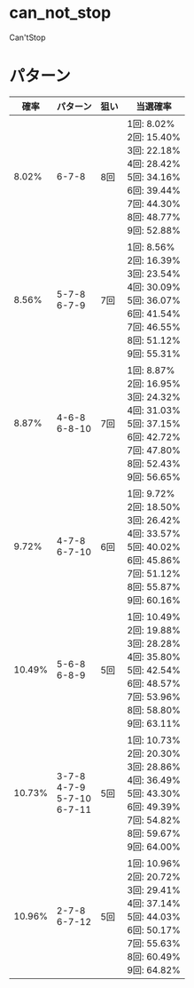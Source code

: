 # can_not_stop
Can'tStop

# パターン
|確率|パターン|狙い|当選確率|
|---|---|---|---|
|8.02%|6-7-8|8回|1回: 8.02%<br>2回: 15.40%<br>3回: 22.18%<br>4回: 28.42%<br>5回: 34.16%<br>6回: 39.44%<br>7回: 44.30%<br>8回: 48.77%<br>9回: 52.88%|
|8.56%|5-7-8<br>6-7-9|7回|1回: 8.56%<br>2回: 16.39%<br>3回: 23.54%<br>4回: 30.09%<br>5回: 36.07%<br>6回: 41.54%<br>7回: 46.55%<br>8回: 51.12%<br>9回: 55.31%|
|8.87%|4-6-8<br>6-8-10|7回|1回: 8.87%<br>2回: 16.95%<br>3回: 24.32%<br>4回: 31.03%<br>5回: 37.15%<br>6回: 42.72%<br>7回: 47.80%<br>8回: 52.43%<br>9回: 56.65%|
|9.72%|4-7-8<br>6-7-10|6回|1回: 9.72%<br>2回: 18.50%<br>3回: 26.42%<br>4回: 33.57%<br>5回: 40.02%<br>6回: 45.86%<br>7回: 51.12%<br>8回: 55.87%<br>9回: 60.16%|
|10.49%|5-6-8<br>6-8-9|5回|1回: 10.49%<br>2回: 19.88%<br>3回: 28.28%<br>4回: 35.80%<br>5回: 42.54%<br>6回: 48.57%<br>7回: 53.96%<br>8回: 58.80%<br>9回: 63.11%|
|10.73%|3-7-8<br>4-7-9<br>5-7-10<br>6-7-11|5回|1回: 10.73%<br>2回: 20.30%<br>3回: 28.86%<br>4回: 36.49%<br>5回: 43.30%<br>6回: 49.39%<br>7回: 54.82%<br>8回: 59.67%<br>9回: 64.00%|
|10.96%|2-7-8<br>6-7-12|5回|1回: 10.96%<br>2回: 20.72%<br>3回: 29.41%<br>4回: 37.14%<br>5回: 44.03%<br>6回: 50.17%<br>7回: 55.63%<br>8回: 60.49%<br>9回: 64.82%|




